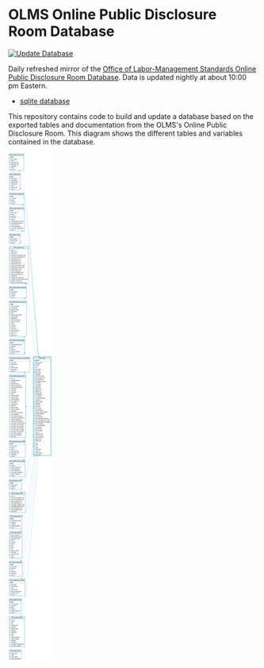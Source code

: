 # OLMS Online Public Disclosure Room Database
[![Update Database](https://github.com/labordata/odpr/actions/workflows/build.yml/badge.svg)](https://github.com/labordata/odpr/actions/workflows/build.yml)

Daily refreshed mirror of the [Office of Labor-Management Standards Online Public Disclosure Room Database](https://olmsapps.dol.gov/olpdr/?_ga=2.153682620.544456734.1620145813-42444416.1608177889#Union%20Reports/Yearly%20Data%20Download). Data is updated nightly at about 10:00 pm Eastern.

* [sqlite database](https://github.com/labordata/odpr/releases/download/2021-05-31/odpr.db.zip)

This repository contains code to build and update a database based on the exported tables and documentation from the OLMS's Online Public Disclosure Room. This diagram shows the different tables and variables contained in the database.

![ERD Diagram](docs/erd.png)
